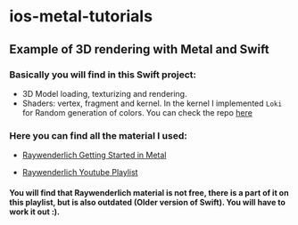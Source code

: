 # ios-metal-tutorials

## Example of 3D rendering with Metal and Swift

### Basically you will find in this Swift project:

* 3D Model loading, texturizing and rendering.
* Shaders: vertex, fragment and kernel. In the kernel I implemented  ```Loki``` for Random generation of colors. You can check the repo [here](https://github.com/YoussefV/Loki)


### Here you can find all the material I used:

* [Raywenderlich Getting Started in Metal](https://www.raywenderlich.com/7475-metal-tutorial-getting-started)

* [Raywenderlich Youtube Playlist](https://www.youtube.com/watch?v=TEqbZ7Ai7AA&list=PL23Revp-82LJG3vcDPm8w7b5HTKjBOY0W&index=1)

#### You will find that Raywenderlich material is not free, there is a part of it on this playlist, but is also outdated (Older version of Swift). You will have to work it out :).


